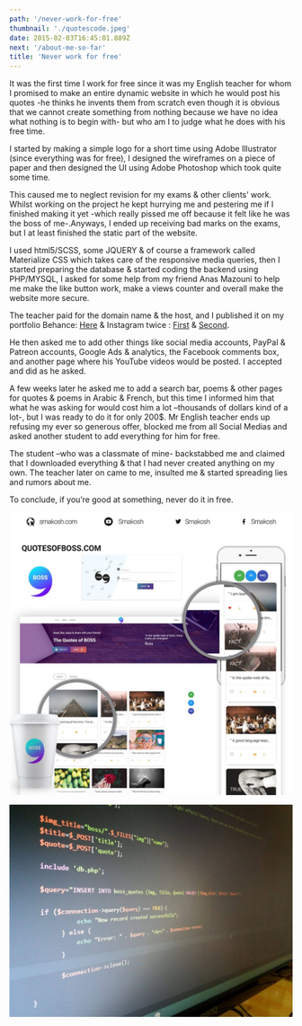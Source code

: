 ```yaml
---
path: '/never-work-for-free'
thumbnail: './quotescode.jpeg'
date: 2015-02-03T16:45:01.889Z
next: '/about-me-so-far'
title: 'Never work for free'
---
```


It was the first time I work for free since it was my English teacher for whom I promised to make an entire dynamic website in which he would post his quotes -he thinks he invents them from scratch even though it is obvious that we cannot create something from nothing because we have no idea what nothing is to begin with- but who am I to judge what he does with his free time. 

I started by making a simple logo for a short time using Adobe Illustrator (since everything was for free), I designed the wireframes on a piece of paper and then designed the UI using Adobe Photoshop which took quite some time. 

This caused me to neglect revision for my exams & other clients’ work. Whilst working on the project he kept hurrying me and pestering me if I finished making it yet -which really pissed me off because it felt like he was the boss of me-.Anyways, I ended up receiving bad marks on the exams, but I at least finished the static part of the website. 

I used html5/SCSS, some JQUERY & of course a framework called Materialize CSS which takes care of the responsive media queries, then I started preparing the database & started coding the backend using PHP/MYSQL, I asked for some help from my friend Anas Mazouni to help me make the like button work, make a views counter and overall make the website more secure. 

The teacher paid for the domain name & the host, and I published it on my portfolio Behance: [Here](https://www.behance.net/gallery/46963503/Quotes-of-Boss-web-app) & Instagram twice : [First](https://www.instagram.com/p/BO0f_O_AhC7) & [Second](https://www.instagram.com/p/BPIBhn5gn6h).

He then asked me to add other things like social media accounts, PayPal & Patreon accounts, Google Ads & analytics, the Facebook comments box, and another page where his YouTube videos would be posted. I accepted and did as he asked. 

A few weeks later he asked me to add a search bar, poems & other pages for quotes & poems in Arabic & French, but this time I informed him that what he was asking for would cost him a lot –thousands of dollars kind of a lot-, but I was ready to do it for only 200$. Mr English teacher ends up refusing my ever so generous offer, blocked me from all Social Medias and asked another student to add everything for him for free. 

The student –who was a classmate of mine- backstabbed me and claimed that I downloaded everything & that I had never created anything on my own. The teacher later on came to me, insulted me & started spreading lies and rumors about me.

To conclude, if you’re good at something, never do it in free.

![quotes UI](quotesof.jpeg)

![quotes php code](quotescode.jpeg "Yep that’s the database table name, go ahead and shut it down if you’d like :D")